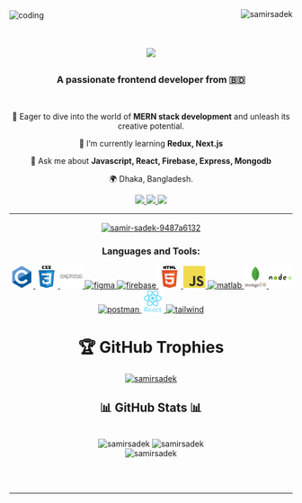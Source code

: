 

<img align='center' alt='coding' src='https://media.licdn.com/dms/image/D5616AQFG60xaS3kYMg/profile-displaybackgroundimage-shrink_350_1400/0/1702117946762?e=1707350400&v=beta&t=_ZuxcmPFqD_EVK-mvvLjKdZDqQ0O_LGsI-5T6HW8uL0'>

<img align="right" src="https://komarev.com/ghpvc/?username=samirsadek&label=Profile%20views&color=0e75b6&style=flat" alt="samirsadek" />
<h1 align="center">
    <img src="https://readme-typing-svg.herokuapp.com/?font=Righteous&size=35&center=true&vCenter=true&width=500&height=70&duration=4000&lines=Hi+There!+👋;+I'm+Samir+Sadek!;" />
</h1>

<h3 align="center">A passionate frontend developer from 🇧🇩</h3>

<br/>

<div align="center">
 
 🔭 Eager to dive into the world of **MERN stack development** and unleash its creative potential.
 
 🌱 I’m currently learning **Redux, Next.js**

💬 Ask me about **Javascript, React, Firebase, Express, Mongodb**

🌍 Dhaka, Bangladesh.

 </div>

<div align="center"> 
  <a href="mailto:samirsadek1009@gmail.com">
    <img src="https://img.shields.io/badge/Gmail-333333?style=for-the-badge&logo=gmail&logoColor=red" />
  </a>
  <a href="https://www.linkedin.com/in/samir-sadek-9487a6132" target="_blank">
    <img src="https://img.shields.io/badge/LinkedIn-0077B5?style=for-the-badge&logo=linkedin&logoColor=white" target="_blank" />
  </a>
  <a href="https://github.com/SamirSadek" target="_blank">
     <img src="https://img.shields.io/badge/github-FF5722?style=for-the-badge&logo=github&logoColor=white" target="_blank" /> <!-- sqlite, safari, google-chrome are other good icon options -->
  </a>
</div>
    

 <hr/>


<p align="center">
<a href="https://linkedin.com/in/samir-sadek-9487a6132" target="blank"><img align="center" src="https://raw.githubusercontent.com/rahuldkjain/github-profile-readme-generator/master/src/images/icons/Social/linked-in-alt.svg" alt="samir-sadek-9487a6132" height="30" width="40" /></a>
</p>

<h3 align="center">Languages and Tools:</h3>
<p align="center"> <a href="https://www.cprogramming.com/" target="_blank" rel="noreferrer"> <img src="https://raw.githubusercontent.com/devicons/devicon/master/icons/c/c-original.svg" alt="c" width="40" height="40"/> </a> <a href="https://www.w3schools.com/css/" target="_blank" rel="noreferrer"> <img src="https://raw.githubusercontent.com/devicons/devicon/master/icons/css3/css3-original-wordmark.svg" alt="css3" width="40" height="40"/> </a> <a href="https://expressjs.com" target="_blank" rel="noreferrer"> <img src="https://raw.githubusercontent.com/devicons/devicon/master/icons/express/express-original-wordmark.svg" alt="express" width="40" height="40"/> </a> <a href="https://www.figma.com/" target="_blank" rel="noreferrer"> <img src="https://www.vectorlogo.zone/logos/figma/figma-icon.svg" alt="figma" width="40" height="40"/> </a> <a href="https://firebase.google.com/" target="_blank" rel="noreferrer"> <img src="https://www.vectorlogo.zone/logos/firebase/firebase-icon.svg" alt="firebase" width="40" height="40"/> </a> <a href="https://www.w3.org/html/" target="_blank" rel="noreferrer"> <img src="https://raw.githubusercontent.com/devicons/devicon/master/icons/html5/html5-original-wordmark.svg" alt="html5" width="40" height="40"/> </a> <a href="https://developer.mozilla.org/en-US/docs/Web/JavaScript" target="_blank" rel="noreferrer"> <img src="https://raw.githubusercontent.com/devicons/devicon/master/icons/javascript/javascript-original.svg" alt="javascript" width="40" height="40"/> </a> <a href="https://www.mathworks.com/" target="_blank" rel="noreferrer"> <img src="https://upload.wikimedia.org/wikipedia/commons/2/21/Matlab_Logo.png" alt="matlab" width="40" height="40"/> </a> <a href="https://www.mongodb.com/" target="_blank" rel="noreferrer"> <img src="https://raw.githubusercontent.com/devicons/devicon/master/icons/mongodb/mongodb-original-wordmark.svg" alt="mongodb" width="40" height="40"/> </a> <a href="https://nodejs.org" target="_blank" rel="noreferrer"> <img src="https://raw.githubusercontent.com/devicons/devicon/master/icons/nodejs/nodejs-original-wordmark.svg" alt="nodejs" width="40" height="40"/> </a> <a href="https://postman.com" target="_blank" rel="noreferrer"> <img src="https://www.vectorlogo.zone/logos/getpostman/getpostman-icon.svg" alt="postman" width="40" height="40"/> </a> <a href="https://reactjs.org/" target="_blank" rel="noreferrer"> <img src="https://raw.githubusercontent.com/devicons/devicon/master/icons/react/react-original-wordmark.svg" alt="react" width="40" height="40"/> </a> <a href="https://tailwindcss.com/" target="_blank" rel="noreferrer"> <img src="https://www.vectorlogo.zone/logos/tailwindcss/tailwindcss-icon.svg" alt="tailwind" width="40" height="40"/> </a> </p>

<h1 align="center">🏆 GitHub Trophies</h1>
<p align="center"> <a href="https://github.com/ryo-ma/github-profile-trophy"><img src="https://github-profile-trophy.vercel.app/?username=samirsadek" alt="samirsadek" /></a> </p>

<h2 align="center">📊 GitHub Stats 📊</h2>
<br>
<div align=center>
<img  src="https://github-readme-stats.vercel.app/api/top-langs?username=samirsadek&show_icons=true&locale=en&layout=compact" alt="samirsadek" />  <img src="https://github-readme-stats.vercel.app/api?username=samirsadek&show_icons=true&locale=en" alt="samirsadek" />
  <br/>
  <img  src="https://github-readme-streak-stats.herokuapp.com/?user=samirsadek&" alt="samirsadek" />
</div>

<br/><br/>

<hr/>



